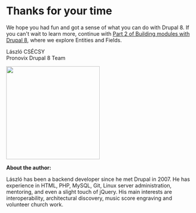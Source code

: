 # Thanks for your time

We hope you had fun and got a sense of what you can do with Drupal 8. If you can't wait to learn more, continue with [Part 2 of 
Building modules with Drupal 8](https://www.outlearn.com/learn/pronovix/building-modules-drupal8-part2), where we explore Entities and Fields.

László CSÉCSY<br />
Pronovix Drupal 8 Team

<img src="http://pronovix.com/sites/default/files/boobaa_nagy.jpg" style="width:250px;height:250px;" align="left">

<br clear="all">

**About the author:**

László has been a backend developer since he met Drupal in 2007. He has experience in HTML, PHP, MySQL, Git, Linux server administration, mentoring, and even a slight touch of jQuery. His main interests are interoperability, architectural discovery, music score engraving and volunteer church work.
